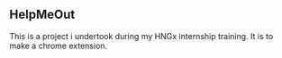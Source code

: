 ## HelpMeOut

This is a project i undertook during my HNGx internship training. It is to make a chrome extension.
